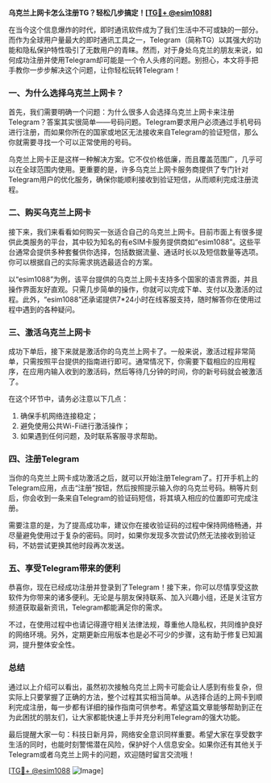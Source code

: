 **乌克兰上网卡怎么注册TG？轻松几步搞定！[[TG💪+ @esim1088](https://t.me/s/esim1088)]**

在当今这个信息爆炸的时代，即时通讯软件成为了我们生活中不可或缺的一部分。而作为全球用户量最大的即时通讯工具之一，Telegram（简称TG）以其强大的功能和隐私保护特性吸引了无数用户的青睐。然而，对于身处乌克兰的朋友来说，如何成功注册并使用Telegram却可能是一个令人头疼的问题。别担心，本文将手把手教你一步步解决这个问题，让你轻松玩转Telegram！

### 一、为什么选择乌克兰上网卡？

首先，我们需要明确一个问题：为什么很多人会选择乌克兰上网卡来注册Telegram？答案其实很简单——号码问题。Telegram要求用户必须通过手机号码进行注册，而如果你所在的国家或地区无法接收来自Telegram的验证短信，那么你就需要寻找一个可以正常使用的号码。

乌克兰上网卡正是这样一种解决方案。它不仅价格低廉，而且覆盖范围广，几乎可以在全球范围内使用。更重要的是，许多乌克兰上网卡服务商提供了专门针对Telegram用户的优化服务，确保你能顺利接收到验证短信，从而顺利完成注册流程。

### 二、购买乌克兰上网卡

接下来，我们来看看如何购买一张适合自己的乌克兰上网卡。目前市面上有很多提供此类服务的平台，其中较为知名的有eSIM卡服务提供商如“esim1088”。这些平台通常会提供多种套餐供你选择，包括数据流量、通话时长以及短信数量等选项。你可以根据自己的实际需求挑选最适合的方案。

以“esim1088”为例，该平台提供的乌克兰上网卡支持多个国家的语言界面，并且操作界面友好直观。只需几步简单的操作，你就可以完成下单、支付以及激活的过程。此外，“esim1088”还承诺提供7*24小时在线客服支持，随时解答你在使用过程中遇到的各种疑问。

### 三、激活乌克兰上网卡

成功下单后，接下来就是激活你的乌克兰上网卡了。一般来说，激活过程非常简单，只需按照平台提供的指南进行即可。通常情况下，你需要下载相应的应用程序，在应用内输入收到的激活码，然后等待几分钟的时间，你的新号码就会被激活了。

在这个环节中，请务必注意以下几点：
1. 确保手机网络连接稳定；
2. 避免使用公共Wi-Fi进行激活操作；
3. 如果遇到任何问题，及时联系客服寻求帮助。

### 四、注册Telegram

当你的乌克兰上网卡成功激活之后，就可以开始注册Telegram了。打开手机上的Telegram应用，点击“注册”按钮，然后按照提示输入你的乌克兰号码。稍等片刻后，你会收到一条来自Telegram的验证码短信，将其填入相应的位置即可完成注册。

需要注意的是，为了提高成功率，建议你在接收验证码的过程中保持网络畅通，并尽量避免使用过于复杂的密码。同时，如果你发现多次尝试仍然无法接收到验证码，不妨尝试更换其他时段再次发送。

### 五、享受Telegram带来的便利

恭喜你，现在已经成功注册并登录到了Telegram！接下来，你可以尽情享受这款软件为你带来的诸多便利。无论是与朋友保持联系、加入兴趣小组，还是关注官方频道获取最新资讯，Telegram都能满足你的需求。

不过，在使用过程中也请记得遵守相关法律法规，尊重他人隐私权，共同维护良好的网络环境。另外，定期更新应用版本也是必不可少的步骤，这有助于修复已知漏洞，提升整体安全性。

### 总结

通过以上介绍可以看出，虽然初次接触乌克兰上网卡可能会让人感到有些复杂，但实际上只要掌握了正确的方法，整个过程其实相当简单。从选择合适的上网卡到顺利完成注册，每一步都有详细的操作指南可供参考。希望这篇文章能够帮助到正在为此困扰的朋友们，让大家都能快速上手并充分利用Telegram的强大功能。

最后提醒大家一句：科技日新月异，网络安全意识同样重要。希望大家在享受数字生活的同时，也能时刻警惕潜在风险，保护好个人信息安全。如果你还有其他关于Telegram或者乌克兰上网卡的问题，欢迎随时留言交流哦！

[[TG💪+ @esim1088](https://t.me/s/esim1088) ![Image](https://i.postimg.cc/4NQfJmqS/Snipaste-2025-05-13-00-14-12.png)]